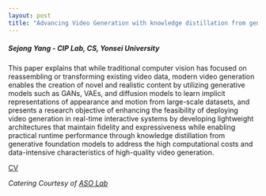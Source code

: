 ```yaml
---
layout: post
title: "Advancing Video Generation with knowledge distillation from generative foundation models"
---
```


<h5>
    Sejong Yang - CIP Lab, CS, Yonsei University
</h5>

This paper explains that while traditional computer vision has focused on reassembling or transforming existing video data, modern video generation enables the creation of novel and realistic content by utilizing generative models such as GANs, VAEs, and diffusion models to learn implicit representations of appearance and motion from large-scale datasets, and presents a research objective of enhancing the feasibility of deploying video generation in real-time interactive systems by developing lightweight architectures that maintain fidelity and expressiveness while enabling practical runtime performance through knowledge distillation from generative foundation models to address the high computational costs and data-intensive characteristics of high-quality video generation.

<!-- [PPT](https://docs.google.com/presentation/d/1r-REJcXouPQBL93DmC0jOK0borZRfIeXHeMRN4dciNo/edit?usp=share_link) -->
[CV](https://yangspace.co.kr/)

<i>
    Catering Courtesy of <a href="https://sites.google.com/view/asolabysu/home">ASO Lab</a>
</i>

